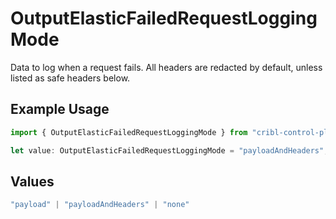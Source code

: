 # OutputElasticFailedRequestLoggingMode

Data to log when a request fails. All headers are redacted by default, unless listed as safe headers below.

## Example Usage

```typescript
import { OutputElasticFailedRequestLoggingMode } from "cribl-control-plane/models";

let value: OutputElasticFailedRequestLoggingMode = "payloadAndHeaders";
```

## Values

```typescript
"payload" | "payloadAndHeaders" | "none"
```